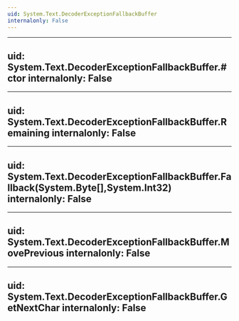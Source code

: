 ```yaml
---
uid: System.Text.DecoderExceptionFallbackBuffer
internalonly: False
---
```


---
uid: System.Text.DecoderExceptionFallbackBuffer.#ctor
internalonly: False
---

---
uid: System.Text.DecoderExceptionFallbackBuffer.Remaining
internalonly: False
---

---
uid: System.Text.DecoderExceptionFallbackBuffer.Fallback(System.Byte[],System.Int32)
internalonly: False
---

---
uid: System.Text.DecoderExceptionFallbackBuffer.MovePrevious
internalonly: False
---

---
uid: System.Text.DecoderExceptionFallbackBuffer.GetNextChar
internalonly: False
---
